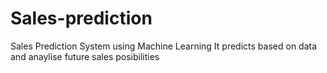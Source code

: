 # Sales-prediction
Sales Prediction System using Machine Learning It predicts based on data and anaylise future sales posibilities

